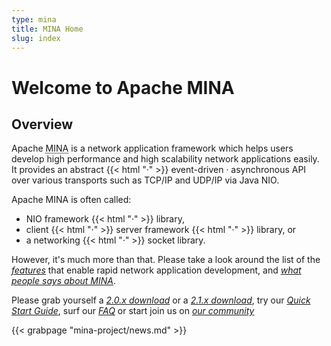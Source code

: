 ```yaml
---
type: mina
title: MINA Home
slug: index
---
```


# Welcome to Apache MINA

## Overview

Apache  <abbr title="Multipurpose Infrastructure for Network Applications">MINA</abbr> is a network application framework which helps users develop high performance and high scalability network applications easily.  It provides an abstract {{< html "&middot;" >}} event-driven &middot; asynchronous API over various transports such as TCP/IP and UDP/IP via Java NIO.

Apache MINA is often called:

* NIO framework {{< html "&middot;" >}} library,
* client {{< html "&middot;" >}} server framework {{< html "&middot;" >}} library, or
* a networking {{< html "&middot;" >}} socket library.

However, it's much more than that.  Please take a look around the list of the *[features](features.html)* that enable rapid network application development, and *[what people says about MINA](testimonials.html)*.  

Please grab yourself a *[2.0.x download](downloads_2_0.html)* or a *[2.1.x download](downloads_2_1.html)*, try our *[Quick Start Guide](quick-start-guide.html)*, surf our *[FAQ](faq.html)* or start join us on *[our community](../contact.html)*

<div class="news">
    {{< grabpage "mina-project/news.md" >}}
</div>
